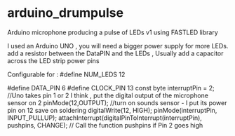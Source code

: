 # arduino_drumpulse

Arduino microphone producing a pulse of LEDs v1 using FASTLED library

I used an Arduino UNO , you will need a bigger power supply for more LEDs. 
add a resistor between the DataPIN and the LEDs , Usually add a capacitor across the LED strip power pins 

Configurable for :
#define NUM_LEDS 12
 
#define DATA_PIN 6
#define CLOCK_PIN 13
const byte interruptPin = 2; //Uno takes pin  1 or 2 I think , put the digital output of the microphone sensor on 2
pinMode(12,OUTPUT); //turn on sounds sensor - I put its power pin on 12 save on soldering
digitalWrite(12, HIGH);
pinMode(interruptPin, INPUT_PULLUP);
attachInterrupt(digitalPinToInterrupt(interruptPin), pushpins, CHANGE);   // Call the function pushpins if Pin 2 goes high

